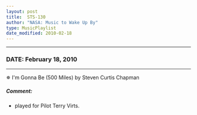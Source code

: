 ```yaml
---
layout: post
title:  STS-130
author: "NASA: Music to Wake Up By"
type: MusicPlaylist
date_modified: 2010-02-18
---
```


----
### DATE: February 18, 2010
----
✵ I'm Gonna Be (500 Miles) by Steven Curtis Chapman

##### Comment:
* played for Pilot Terry Virts.
